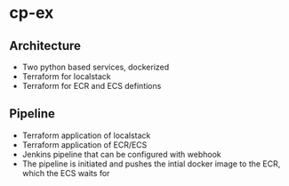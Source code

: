 # cp-ex

## Architecture
 - Two python based services, dockerized
 - Terraform for localstack
 - Terraform for ECR and ECS defintions

## Pipeline
 - Terraform application of localstack
 - Terraform application of ECR/ECS
 - Jenkins pipeline that can be configured with webhook
 - The pipeline is initiated and pushes the intial docker image to the ECR, which the ECS waits for